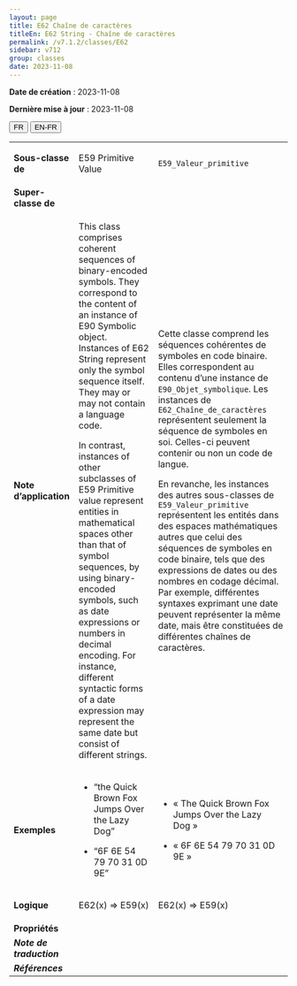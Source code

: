 ```yaml
---
layout: page
title: E62 Chaîne de caractères
titleEn: E62 String - Chaîne de caractères
permalink: /v7.1.2/classes/E62
sidebar: v712
group: classes
date: 2023-11-08
---
```


**Date de création** : 2023-11-08

**Dernière mise à jour** : 2023-11-08

<div class="lang-buttons">
 <button id="fr" class="activate">FR</button>
 <button id="en-fr">EN-FR</button>
</div>

<table>
<tbody>
<tr>
<td><strong>Sous-classe de</strong></td>
<td class="en">
<p>E59 Primitive Value</p>
</td>
<td>
<p><code class="language-plaintext highlighter-rouge">E59_Valeur_primitive</code></p>
</td>
</tr>
<tr>
<td><strong>Super-classe de</strong></td>
<td class="en">
</td>
<td>
</td>
</tr>
<tr>
<td><strong>Note d’application</strong></td>
<td class="en">
<p>This class comprises coherent sequences of binary-encoded symbols. They correspond to the content of an instance of E90 Symbolic object. Instances of E62 String represent only the symbol sequence itself. They may or may not contain a language code.</p>
<p>In contrast, instances of other subclasses of E59 Primitive value represent entities in mathematical spaces other than that of symbol sequences, by using binary-encoded symbols, such as date expressions or numbers in decimal encoding. For instance, different syntactic forms of a date expression may represent the same date but consist of different strings.</p>
</td>
<td>
<p>Cette classe comprend les séquences cohérentes de symboles en code binaire. Elles correspondent au contenu d’une instance de <code class="language-plaintext highlighter-rouge">E90_Objet_symbolique</code>. Les instances de <code class="language-plaintext highlighter-rouge">E62_Chaîne_de_caractères</code> représentent seulement la séquence de symboles en soi. Celles-ci peuvent contenir ou non un code de langue. </p>
<p>En revanche, les instances des autres sous-classes de <code class="language-plaintext highlighter-rouge">E59_Valeur_primitive</code> représentent les entités dans des espaces mathématiques autres que celui des séquences de symboles en code binaire, tels que des expressions de dates ou des nombres en codage décimal. Par exemple, différentes syntaxes exprimant une date peuvent représenter la même date, mais être constituées de différentes chaînes de caractères. </p>
</td>
</tr>
<tr>
<td><strong>Exemples</strong></td>
<td class="en">
<ul>
<li><p>“the Quick Brown Fox Jumps Over the Lazy Dog”</p>
</li>
<li><p>“6F 6E 54 79 70 31 0D 9E”</p>
</li>
</ul>
</td>
<td>
<ul>
<li><p>« The Quick Brown Fox Jumps Over the Lazy Dog »</p>
</li>
<li><p>« 6F 6E 54 79 70 31 0D 9E »</p>
</li>
</ul>
</td>
</tr>
<tr>
<td><strong>Logique</strong></td>
<td class="en">
<p>E62(x) ⇒ E59(x)</p>
</td>
<td>
<p>E62(x) ⇒ E59(x)</p>
</td>
</tr>
<tr>
<td><strong>Propriétés</strong></td>
<td class="en">
</td>
<td>
</td>
</tr>
<tr>
<td><strong><em>Note de traduction</em></strong></td>
<td colspan="2">
</td>
</tr>
<tr>
<td><strong><em>Références</em></strong></td>
<td colspan="2">
<p><em></em></p>
</td>
</tr>
</tbody>
</table>
